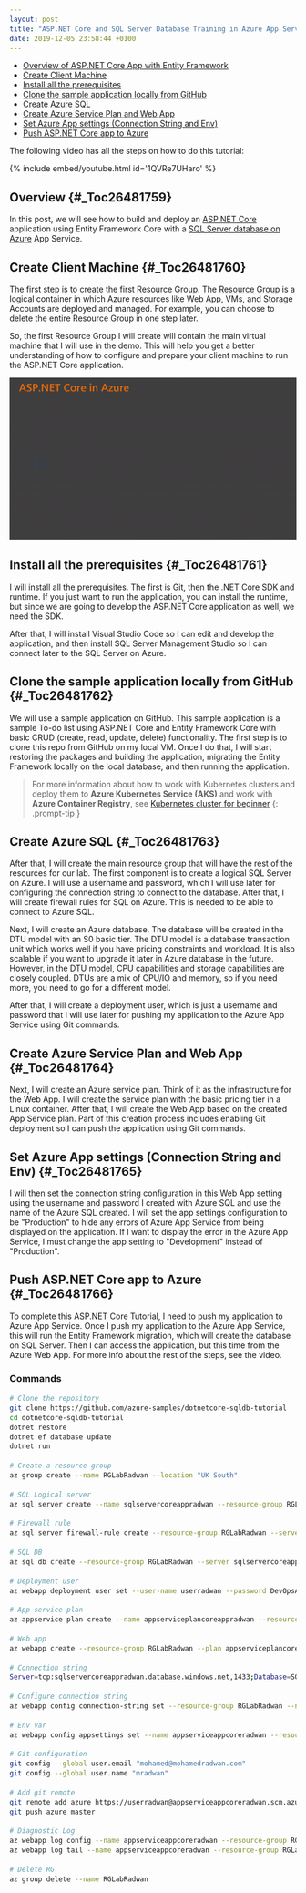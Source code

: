```yaml
---
layout: post
title: "ASP.NET Core and SQL Server Database Training in Azure App Service"
date: 2019-12-05 23:58:44 +0100
---
```


- [Overview of ASP.NET Core App with Entity Framework](#_Toc26481759)
- [Create Client Machine](#_Toc26481760)
- [Install all the prerequisites](#_Toc26481761)
- [Clone the sample application locally from GitHub](#_Toc26481762)
- [Create Azure SQL](#_Toc26481763)
- [Create Azure Service Plan and Web App](#_Toc26481764)
- [Set Azure App settings (Connection String and Env)](#_Toc26481765)
- [Push ASP.NET Core app to Azure](#_Toc26481766)

The following video has all the steps on how to do this tutorial:

{% include embed/youtube.html id='1QVRe7UHaro' %}


## Overview {#_Toc26481759}

In this post, we will see how to build and deploy an [ASP.NET Core](https://docs.microsoft.com/en-us/aspnet/core/?view=aspnetcore-3.1) application using Entity Framework Core with a [SQL Server database on Azure](https://azure.microsoft.com/en-gb/services/sql-database/#:~:targetText=Azure%20SQL%20Database%20is%20the,mission%2Dcritical%20SQL%20Server%20workloads.) App Service.

## Create Client Machine {#_Toc26481760}

The first step is to create the first Resource Group. The [Resource Group](https://docs.microsoft.com/en-us/azure/azure-resource-manager/resource-group-overview) is a logical container in which Azure resources like Web App, VMs, and Storage Accounts are deployed and managed. For example, you can choose to delete the entire Resource Group in one step later. 

So, the first Resource Group I will create will contain the main virtual machine that I will use in the demo. This will help you get a better understanding of how to configure and prepare your client machine to run the ASP.NET Core application.

![ASP.NET-And-Entity-Framework-With-Azure](/assets/images/2019/12/ASP.NET-And-Entity-Framework-With-Azure.gif)

## Install all the prerequisites {#_Toc26481761}

I will install all the prerequisites. The first is Git, then the .NET Core SDK and runtime. If you just want to run the application, you can install the runtime, but since we are going to develop the ASP.NET Core application as well, we need the SDK. 

After that, I will install Visual Studio Code so I can edit and develop the application, and then install SQL Server Management Studio so I can connect later to the SQL Server on Azure.

## Clone the sample application locally from GitHub {#_Toc26481762}

We will use a sample application on GitHub. This sample application is a sample To-do list using ASP.NET Core and Entity Framework Core with basic CRUD (create, read, update, delete) functionality. The first step is to clone this repo from GitHub on my local VM. Once I do that, I will start restoring the packages and building the application, migrating the Entity Framework locally on the local database, and then running the application.

>For more information about how to work with Kubernetes clusters and deploy them to **Azure Kubernetes Service (AKS)** and work with **Azure Container Registry**, see [Kubernetes cluster for beginner](https://mohamedradwan-devops.github.io/posts/getting-started-with-kubernetes-cluster-ci-cd-for-azure-kubernetes-service/)
{: .prompt-tip }

## Create Azure SQL {#_Toc26481763}

After that, I will create the main resource group that will have the rest of the resources for our lab. The first component is to create a logical SQL Server on Azure. I will use a username and password, which I will use later for configuring the connection string to connect to the database. After that, I will create firewall rules for SQL on Azure. This is needed to be able to connect to Azure SQL. 

Next, I will create an Azure database. The database will be created in the DTU model with an S0 basic tier. The DTU model is a database transaction unit which works well if you have pricing constraints and workload. It is also scalable if you want to upgrade it later in Azure database in the future. However, in the DTU model, CPU capabilities and storage capabilities are closely coupled. DTUs are a mix of CPU/IO and memory, so if you need more, you need to go for a different model. 

After that, I will create a deployment user, which is just a username and password that I will use later for pushing my application to the Azure App Service using Git commands.

## Create Azure Service Plan and Web App {#_Toc26481764}

Next, I will create an Azure service plan. Think of it as the infrastructure for the Web App. I will create the service plan with the basic pricing tier in a Linux container. After that, I will create the Web App based on the created App Service plan. Part of this creation process includes enabling Git deployment so I can push the application using Git commands.

## Set Azure App settings (Connection String and Env) {#_Toc26481765}

I will then set the connection string configuration in this Web App setting using the username and password I created with Azure SQL and use the name of the Azure SQL created. I will set the app settings configuration to be "Production" to hide any errors of Azure App Service from being displayed on the application. If I want to display the error in the Azure App Service, I must change the app setting to "Development" instead of "Production".

## Push ASP.NET Core app to Azure {#_Toc26481766}

To complete this ASP.NET Core Tutorial, I need to push my application to Azure App Service. Once I push my application to the Azure App Service, this will run the Entity Framework migration, which will create the database on SQL Server. Then I can access the application, but this time from the Azure Web App. For more info about the rest of the steps, see the video.

### Commands

```sh
# Clone the repository
git clone https://github.com/azure-samples/dotnetcore-sqldb-tutorial
cd dotnetcore-sqldb-tutorial
dotnet restore
dotnet ef database update
dotnet run

# Create a resource group
az group create --name RGLabRadwan --location "UK South"

# SQL Logical server
az sql server create --name sqlservercoreappradwan --resource-group RGLabRadwan --location "UK South" --admin-user userradwan --admin-password DevOpsAKS@1234

# Firewall rule
az sql server firewall-rule create --resource-group RGLabRadwan --server sqlservercoreappradwan --name FWRuleAllowAzureRadwan --start-ip-address 0.0.0.0 --end-ip-address 0.0.0.0

# SQL DB
az sql db create --resource-group RGLabRadwan --server sqlservercoreappradwan --name SQLDBcoreDBRadwan --service-objective S0

# Deployment user
az webapp deployment user set --user-name userradwan --password DevOpsAKS@1234

# App service plan
az appservice plan create --name appserviceplancoreappradwan --resource-group RGLabRadwan --sku B1 --is-linux

# Web app
az webapp create --resource-group RGLabRadwan --plan appserviceplancoreappradwan --name appserviceappcoreradwan --runtime "DOTNETCORE|2.2" --deployment-local-git

# Connection string
Server=tcp:sqlservercoreappradwan.database.windows.net,1433;Database=SQLDBcoreDBRadwan;User ID=userradwan;Password=DevOpsAKS@1234;Encrypt=true;Connection Timeout=30;

# Configure connection string
az webapp config connection-string set --resource-group RGLabRadwan --name appserviceappcoreradwan --settings MyDbConnection='Server=tcp:sqlservercoreappradwan.database.windows.net,1433;Database=SQLDBcoreDBRadwan;User ID=userradwan;Password=DevOpsAKS@1234;Encrypt=true;Connection Timeout=30;' --connection-string-type SQLServer

# Env var
az webapp config appsettings set --name appserviceappcoreradwan --resource-group RGLabRadwan --settings ASPNETCORE_ENVIRONMENT="Production"

# Git configuration
git config --global user.email "mohamed@mohamedradwan.com"
git config --global user.name "mradwan"

# Add git remote
git remote add azure https://userradwan@appserviceappcoreradwan.scm.azurewebsites.net/appserviceappcoreradwan.git
git push azure master

# Diagnostic Log
az webapp log config --name appserviceappcoreradwan --resource-group RGLabRadwan --docker-container-logging filesystem
az webapp log tail --name appserviceappcoreradwan --resource-group RGLabRadwan

# Delete RG
az group delete --name RGLabRadwan
```

